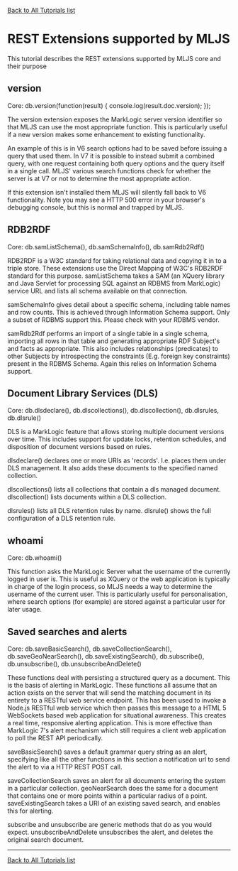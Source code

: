 [Back to All Tutorials list](tutorial-all.html)
# REST Extensions supported by MLJS

This tutorial describes the REST extensions supported by MLJS core and their purpose

## version
Core: db.version(function(result) { console.log(result.doc.version); });

The version extension exposes the MarkLogic server version identifier so that MLJS can use the most appropriate function. This is particularly
useful if a new version makes some enhancement to existing functionality.

An example of this is in V6 search options had to be saved before issuing a query that used them. In V7 it is possible to instead submit
a combined query, with one request containing both query options and the query itself in a single call. MLJS' various search functions
check for whether the server is at V7 or not to determine the most appropriate action.

If this extension isn't installed them MLJS will silently fall back to V6 functionality. Note you may see a HTTP 500 error in your browser's
debugging console, but this is normal and trapped by MLJS.

## RDB2RDF
Core: db.samListSchema(), db.samSchemaInfo(), db.samRdb2Rdf()

RDB2RDF is a W3C standard for taking relational data and copying it in to a triple store. These extensions use the Direct Mapping of W3C's RDB2RDF
standard for this purpose. samListSchema takes a SAM (an XQuery library and Java Servlet for processing SQL against an RDBMS from MarkLogic) service
URL and lists all schema available on that connection.

samSchemaInfo gives detail about a specific schema, including table names and row counts. This is achieved through Information Schema support. Only
a subset of RDBMS support this. Please check with your RDBMS vendor.

samRdb2Rdf performs an import of a single table in a single schema, importing all rows in that table and generating appropriate RDF Subject's and facts
as appropriate. This also includes relationships (predicates) to other Subjects by introspecting the constraints (E.g. foreign key constraints)
present in the RDBMS Schema. Again this relies on Information Schema support.

## Document Library Services (DLS)
Core: db.dlsdeclare(), db.dlscollections(), db.dlscollection(), db.dlsrules, db.dlsrule()

DLS is a MarkLogic feature that allows storing multiple document versions over time. This includes support for update locks, retention schedules, and
disposition of document versions based on rules.

dlsdeclare() declares one or more URIs as 'records'. I.e. places them under DLS management. It also adds these documents to the specified named collection.

dlscollections() lists all collections that contain a dls managed document. dlscollection() lists documents within a DLS collection.

dlsrules() lists all DLS retention rules by name. dlsrule() shows the full configuration of a DLS retention rule.

## whoami
Core: db.whoami()

This function asks the MarkLogic Server what the username of the currently logged in user is. This is useful as XQuery or the web application is typically
in charge of the login process, so MLJS needs a way to determine the username of the current user. This is particularly useful for personalisation, where
search options (for example) are stored against a particular user for later usage.

## Saved searches and alerts
Core: db.saveBasicSearch(), db.saveCollectionSearch(), db.saveGeoNearSearch(), db.saveExistingSearch(), db.subscribe(), db.unsubscribe(), db.unsubscribeAndDelete()

These functions deal with persisting a structured query as a document. This is the basis of alerting in MarkLogic. These functions all assume that an action
exists on the server that will send the matching document in its entirety to a RESTful web service endpoint. This has been used to invoke a Node.js RESTful
web service which then passes this message to a HTML 5 WebSockets based web application for situational awareness. This creates a real time, responsive
alerting application. This is more effective than MarkLogic 7's alert mechanism which still requires a client web application to poll the REST API periodically.

saveBasicSearch() saves a default grammar query string as an alert, specifying like all the other functions in this section a notification url to send the
alert to via a HTTP REST POST call.

saveCollectionSearch saves an alert for all documents entering the system in a particular collection. geoNearSearch does the same for a document that contains
one or more points within a particular radius of a point. saveExistingSearch takes a URI of an existing saved search, and enables this for alerting.

subscribe and unsubscribe are generic methods that do as you would expect. unsubscribeAndDelete unsubscribes the alert, and deletes the original search document.


- - - -

[Back to All Tutorials list](tutorial-all.html)